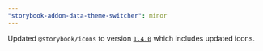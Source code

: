```yaml
---
"storybook-addon-data-theme-switcher": minor
---
```


Updated `@storybook/icons` to version [`1.4.0`]((https://github.com/storybookjs/icons/releases/tag/v1.4.0))
which includes updated icons.